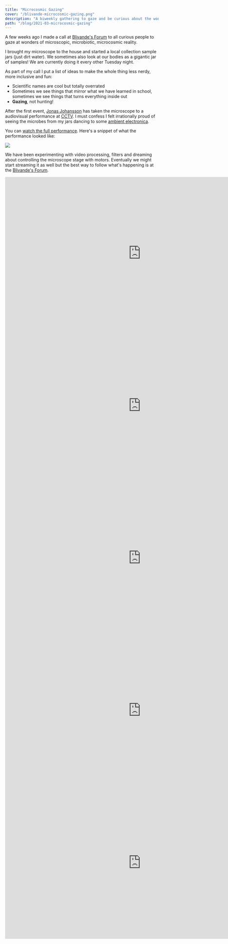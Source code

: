 ```yaml
---
title: "Microcosmic Gazing"
cover: "/blivande-microcosmic-gazing.png"
description: "A biweekly gathering to gaze and be curious about the wonders of microscopic, microbiotic, microcosmic reality."
path: "/blog/2021-03-microcosmic-gazing"
---
```


A few weeks ago I made a call at [Blivande's Forum](https://forum.blivande.com/t/microcosmic-gazing/2019) to all curious people to gaze at wonders of microscopic, microbiotic, microcosmic reality.

I brought my microscope to the house and started a local collection sample jars (just dirt water). We sometimes also look at our bodies as a gigantic jar of samples! We are currently doing it every other Tuesday night.

As part of my call I put a list of ideas to make the whole thing less nerdy, more inclusive and fun:

- Scientific names are cool but totally overrated
- Sometimes we see things that mirror what we have learned in school, sometimes we see things that turns everything inside out
- **Gazing**, not hunting!

After the first event, [Jonas Johansson](https://jonasjohansson.se/) has taken the microscope to a audiovisual performance at [CCTV](https://nava.community/cctv/). I must confess I felt irrationally proud of seeing the microbes from my jars dancing to some [ambient electronica](https://www.astrangelyisolatedplace.com/artists-damm).

You can [watch the full performance](https://vimeo.com/519940653). Here's a snippet of what the performance looked like:

![](https://forum.blivande.com/uploads/blivande/original/2X/7/75b1b137842b1a56d055a78c479f72db8e26f7f3.gif)

We have been experimenting with video processing, filters and dreaming about controlling the microscope stage with motors. Eventually we might start streaming it as well but the best way to follow what's happening is at the [Blivande's Forum](https://forum.blivande.com/t/microcosmic-gazing/2019).

<iframe width="890" height="500" src="https://www.youtube-nocookie.com/embed/KCGb77S_sCA" title="YouTube video player" frameborder="0" allow="accelerometer; autoplay; clipboard-write; encrypted-media; gyroscope; picture-in-picture" allowfullscreen></iframe>

<iframe width="890" height="500" src="https://www.youtube-nocookie.com/embed/88bi9nlcU9U" title="YouTube video player" frameborder="0" allow="accelerometer; autoplay; clipboard-write; encrypted-media; gyroscope; picture-in-picture" allowfullscreen></iframe>

<iframe width="890" height="500" src="https://www.youtube-nocookie.com/embed/pGZQkdSCk4M" title="YouTube video player" frameborder="0" allow="accelerometer; autoplay; clipboard-write; encrypted-media; gyroscope; picture-in-picture" allowfullscreen></iframe>

<iframe width="890" height="500" src="https://www.youtube-nocookie.com/embed/JymSjm22wG4" title="YouTube video player" frameborder="0" allow="accelerometer; autoplay; clipboard-write; encrypted-media; gyroscope; picture-in-picture" allowfullscreen></iframe>

<iframe width="890" height="500" src="https://www.youtube-nocookie.com/embed/nhxKAhtpjFs" title="YouTube video player" frameborder="0" allow="accelerometer; autoplay; clipboard-write; encrypted-media; gyroscope; picture-in-picture" allowfullscreen></iframe>
